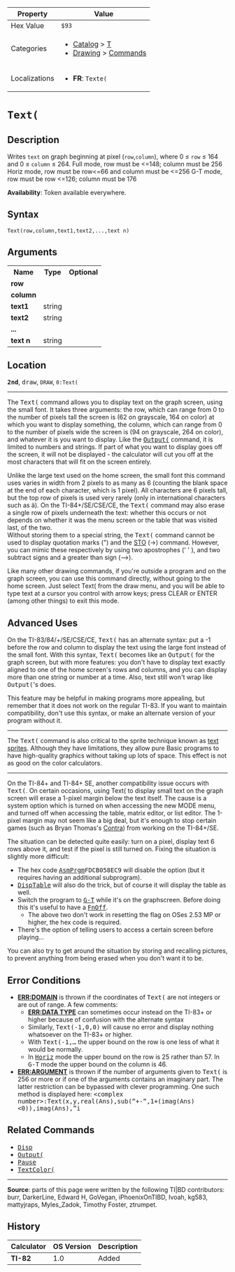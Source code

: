 | Property      | Value |
|---------------|-------|
| Hex Value     | `$93`|
| Categories    | <ul><li>[Catalog](<../categories/Catalog.md>) > [T](<../categories/Catalog.md#T>)</li><li>[Drawing](<../categories/Drawing.md>) > [Commands](<../categories/Drawing.md#Commands>)</li></ul> |
| Localizations | <ul><li><b>FR</b>: `Texte(`</li></ul> |

# `Text(`

## Description
Writes `text` on graph beginning at pixel (`row`,`column`), where 0 ≤ `row` ≤ 164 and 0 ≤ `column` ≤ 264.
Full mode, row must be <=148; column must be 256
Horiz mode, row must be row<=66 and column must be <=256
G-T mode, row must be row <=126; column must be 176


<b>Availability</b>: Token available everywhere.

## Syntax
`Text(row,column,text1,text2,...,text n)`

## Arguments
<table>
<tr><th>Name</th><th>Type</th><th>Optional</th></tr>

<tr><td><b>row</b></td><td></td><td></td></tr>

<tr><td><b>column</b></td><td></td><td></td></tr>

<tr><td><b>text1</b></td><td>string</td><td></td></tr>

<tr><td><b>text2</b></td><td>string</td><td></td></tr>

<tr><td><b>...</b></td><td></td><td></td></tr>

<tr><td><b>text n</b></td><td>string</td><td></td></tr>

</table>

## Location
<tt><kbd><b>2nd</b></kbd></tt>, <kbd>draw</kbd>, `DRAW`, `0:Text(`
<hr>

The <tt>Text(</tt> command allows you to display text on the graph screen, using the small font. It takes three arguments: the row, which can range from 0 to the number of pixels tall the screen is (62 on grayscale, 164 on color) at which you want to display something, the column, which can range from 0 to the number of pixels wide the screen is (94 on grayscale, 264 on color), and whatever it is you want to display. Like the <tt><a href="Output(.md">Output(</a></tt> command, it is limited to numbers and strings. If part of what you want to display goes off the screen, it will not be displayed - the calculator will cut you off at the most characters that will fit on the screen entirely.

Unlike the large text used on the home screen, the small font this command uses varies in width from 2 pixels to as many as 6 (counting the blank space at the end of each character, which is 1 pixel). All characters are 6 pixels tall, but the top row of pixels is used very rarely (only in international characters such as ä). On the TI-84+/SE/CSE/CE, the <tt>Text(</tt> command may also erase a single row of pixels underneath the text: whether this occurs or not depends on whether it was the menu screen or the table that was visited last, of the two.  
Without storing them to a special string, the <tt>Text(</tt> command cannot be used to display quotation marks (") and the [STO](store) (→) command. However, you can mimic these respectively by using two apostrophes (' ' ), and two subtract signs and a greater than sign (—>).

Like many other drawing commands, if you're outside a program and on the graph screen, you can use this command directly, without going to the home screen. Just select Text( from the draw menu, and you will be able to type text at a cursor you control with arrow keys; press CLEAR or ENTER (among other things) to exit this mode.

## Advanced Uses

On the TI-83/84/+/SE/CSE/CE, <tt>Text(</tt> has an alternate syntax: put a -1 before the row and column to display the text using the large font instead of the small font. With this syntax, <tt>Text(</tt> becomes like an <tt>Output(</tt> for the graph screen, but with more features: you don't have to display text exactly aligned to one of the home screen's rows and columns, and you can display more than one string or number at a time. Also, text still won't wrap like <tt>Output(</tt>'s does.

This feature may be helpful in making programs more appealing, but remember that it does not work on the regular TI-83. If you want to maintain compatibility, don't use this syntax, or make an alternate version of your program without it.

* * *

The <tt>Text(</tt> command is also critical to the sprite technique known as [text sprites](graphics). Although they have limitations, they allow pure Basic programs to have high-quality graphics without taking up lots of space. This effect is not as good on the color calculators.

* * *

On the TI-84+ and TI-84+ SE, another compatibility issue occurs with <tt>Text(</tt>. On certain occasions, using Text( to display small text on the graph screen will erase a 1-pixel margin below the text itself. The cause is a system option which is turned on when accessing the new MODE menu, and turned off when accessing the table, matrix editor, or list editor. The 1-pixel margin may not seem like a big deal, but it's enough to stop certain games (such as Bryan Thomas's [Contra](Contra.md)) from working on the TI-84+/SE.

The situation can be detected quite easily: turn on a pixel, display text 6 rows above it, and test if the pixel is still turned on. Fixing the situation is slightly more difficult:

*   The hex code <tt><a href="AsmPrgm.md">AsmPrgm</a>FDCB058EC9</tt> will disable the option (but it requires having an additional subprogram).
*   <tt><a href="DispTable.md">DispTable</a></tt> will also do the trick, but of course it will display the table as well.
*   Switch the program to <tt><a href="G-T.md">G-T</a></tt> while it's on the graphscreen. Before doing this it's useful to have a <tt><a href="FnOff.md">FnOff</a></tt>.
    *   The above two don't work in resetting the flag on OSes 2.53 MP or higher, the hex code is required.
*   There's the option of telling users to access a certain screen before playing…

You can also try to get around the situation by storing and recalling pictures, to prevent anything from being erased when you don't want it to be.

## Error Conditions

*   **[ERR:DOMAIN](errors#domain)** is thrown if the coordinates of <tt>Text(</tt> are not integers or are out of range. A few comments:
    *   **[ERR:DATA TYPE](errors#datatype)** can sometimes occur instead on the TI-83+ or higher because of confusion with the alternate syntax
    *   Similarly, <tt>Text(-1,0,0)</tt> will cause no error and display nothing whatsoever on the TI-83+ or higher.
    *   With <tt>Text(-1,…</tt> the upper bound on the row is one less of what it would be normally.
    *   In <tt><a href="Horiz.md">Horiz</a></tt> mode the upper bound on the row is 25 rather than 57. In <tt>G-T</tt> mode the upper bound on the column is 46.
*   **[ERR:ARGUMENT](errors#argument)** is thrown if the number of arguments given to <tt>Text(</tt> is 256 or more or if one of the arguments contains an imaginary part. The latter restriction can be bypassed with clever programming. One such method is displayed here: <tt>&lt;complex number&gt;:Text(x,y,real(Ans),sub(“+-“,1+(imag(Ans)&lt;0)),imag(Ans),”i</tt>

## Related Commands

*   <tt><a href="Disp.md">Disp</a></tt>
*   <tt><a href="Output(.md">Output(</a></tt>
*   <tt><a href="Pause.md">Pause</a></tt>
*   <tt><a href="TextColor(.md">TextColor(</a></tt>

* * *

**Source**: parts of this page were written by the following TI|BD contributors: burr, DarkerLine, Edward H, GoVegan, iPhoenixOnTIBD, Ivoah, kg583, mattyjraps, Myles_Zadok, Timothy Foster, ztrumpet.

## History
| Calculator | OS Version | Description |
|------------|------------|-------------|
| <b>TI-82</b> | 1.0 | Added |


